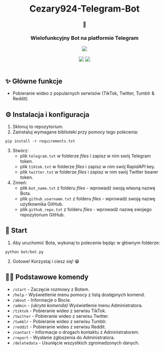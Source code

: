<div align="center">
   <h1>Cezary924-Telegram-Bot</h1>
   <h3>🤖</h3>
   <h3>Wielofunkcyjny Bot na platformie Telegram</h3>
   <a href="https://t.me/Cezary924Bot" target="__blank"><img src="https://img.shields.io/badge/Telegram-Bot-blue.svg?logo=telegram"></a><br/><br/>
   <a href="https://github.com/Cezary924/Cezary924-Telegram-Bot/blob/master/README.md" target="__blank"><img src="https://img.shields.io/badge/lang-en-blue.svg"></a>
   <a href="https://github.com/Cezary924/Cezary924-Telegram-Bot/blob/master/README.pl-pl.md" target="__blank"><img src="https://img.shields.io/badge/lang-pl-red.svg"></a>
</div><br/>

## ✨ Główne funkcje
- Pobieranie wideo z popularnych serwisów (TikTok, Twitter, Tumblr & Reddit)

## ⚙️ Instalacja i konfiguracja
1. Sklonuj to repozytorium.
2. Zainstaluj wymagane biblioteki przy pomocy tego polecenia:
```
pip install -r requirements.txt
```
3. Stwórz:
   - plik ```telegram.txt``` w folderze *files* i zapisz w nim swój Telegram token.
   - plik ```tiktok.txt``` w folderze *files* i zapisz w nim swój RapidAPI key.
   - plik ```twitter.txt``` w folderze *files* i zapisz w nim swój Twitter bearer token.
4. Zmień:
   - plik ```bot_name.txt``` z folderu *files* - wprowadź swoją własną nazwę Bota.
   - plik ```github_username.txt``` z folderu *files* - wprowadź swoją nazwę uzytkownika GitHub.
   - plik ```github_repo.txt``` z folderu *files* - wprowadź nazwę swojego repozytorium GitHub.

## 🚀 Start
1. Aby uruchomić Bota, wykonaj to polecenie będąc w głównym folderze:
```
python bot/bot.py
```
2. Gotowe! Korzystaj i ciesz się! 😁

## 🧑‍💻 Podstawowe komendy
- ```/start``` - Zaczęcie rozmowy z Botem.
- ```/help``` - Wyświetlenie menu pomocy z listą dostępnych komend.
- ```/about``` - Informacje o Bocie.
- ```/admin``` - _(ukryta komenda)_ Wyświetlenie menu Administratora.
- ```/tiktok``` - Pobieranie wideo z serwisu TikTok.
- ```/twitter``` - Pobieranie wideo z serwisu Twitter.
- ```/tumblr``` - Pobieranie wideo z serwisu Tumblr.
- ```/reddit``` - Pobieranie wideo z serwisu Reddit.
- ```/contact``` - Informacje o drogach kontaktu z Administratorem.
- ```/report``` - Wysłanie zgłoszenia do Administratora.
- ```/deletedata``` - Usunięcie wszystkich zgromadzonych danych.
